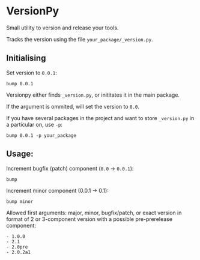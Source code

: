 # VersionPy

Small utility to version and release your tools.

Tracks the version using the file `your_package/_version.py`.

## Initialising

Set version to `0.0.1`:

```
bump 0.0.1
```

Versionpy either finds `_version.py`, or inititates it in the main package.

If the argument is ommited, will set the version to `0.0`.

If you have several packages in the project and want to store `_version.py` in a particular on, use `-p`:

```
bump 0.0.1 -p your_package
```

## Usage:

Increment bugfix (patch) component (`0.0` -> `0.0.1`):

```
bump
```

Increment minor component (0.0.1 -> 0.1):

```
bump minor
```

Allowed first arguments: major, minor, bugfix/patch, or exact version in format of 2 or 3-component version 
with a possible pre-prerelease component:

    - 1.0.0
    - 2.1
    - 2.0pre
    - 2.0.2a1
